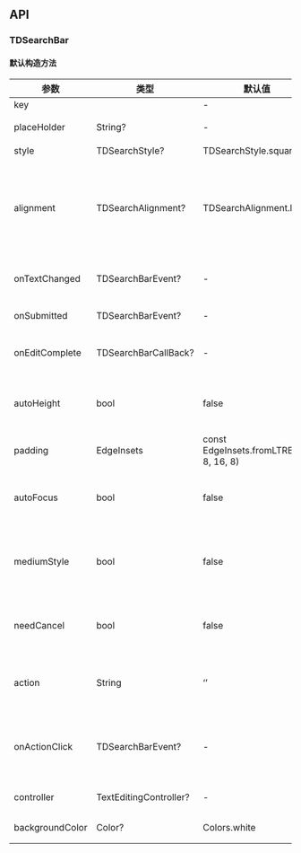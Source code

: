 ## API
### TDSearchBar
#### 默认构造方法

| 参数              | 类型                     | 默认值                                     | 说明            |
|-----------------|------------------------|-----------------------------------------|---------------|
| key             |                        | -                                       |               |
| placeHolder     | String?                | -                                       | 预设文案          |
| style           | TDSearchStyle?         | TDSearchStyle.square                    | 样式            |
| alignment       | TDSearchAlignment?     | TDSearchAlignment.left                  | 对齐方式，居中或这头部对齐 |
| onTextChanged   | TDSearchBarEvent?      | -                                       | 文字改变回调        |
| onSubmitted     | TDSearchBarEvent?      | -                                       | 提交回调          |
| onEditComplete  | TDSearchBarCallBack?   | -                                       | 编辑完成回调        |
| autoHeight      | bool                   | false                                   | 是否自动计算高度      |
| padding         | EdgeInsets             | const EdgeInsets.fromLTRB(16, 8, 16, 8) | 内部填充          |
| autoFocus       | bool                   | false                                   | 是否自动获取焦点      |
| mediumStyle     | bool                   | false                                   | 是否在导航栏中的样式    |
| needCancel      | bool                   | false                                   | 是否需要取消按钮      |
| action          | String                 | ‘’                                      | 右侧操作按钮文字      |
| onActionClick   | TDSearchBarEvent?      | -                                       | 右侧操作按钮点击回调    |
| controller      | TextEditingController? | -                                       | 控制器           |
| backgroundColor | Color?                 | Colors.white                            | 背景颜色          |
